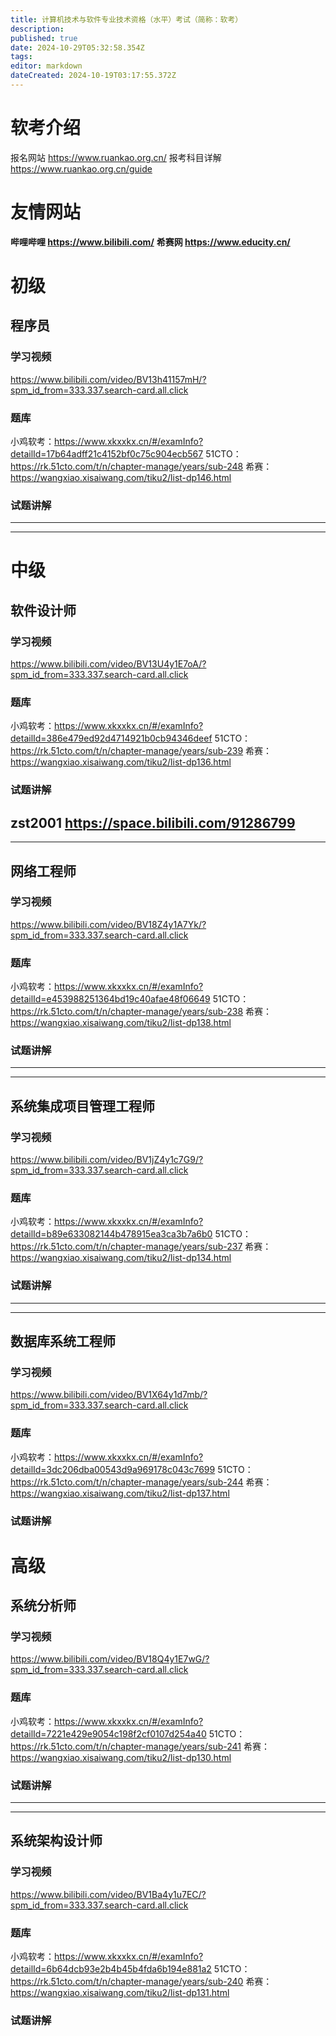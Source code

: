 ```yaml
---
title: 计算机技术与软件专业技术资格（水平）考试（简称：软考）
description: 
published: true
date: 2024-10-29T05:32:58.354Z
tags: 
editor: markdown
dateCreated: 2024-10-19T03:17:55.372Z
---
```


# 软考介绍
报名网站 https://www.ruankao.org.cn/
报考科目详解 https://www.ruankao.org.cn/guide

# 友情网站
**哔哩哔哩 https://www.bilibili.com/**
**希赛网 https://www.educity.cn/**

# 初级
## 程序员
### 学习视频
https://www.bilibili.com/video/BV13h41157mH/?spm_id_from=333.337.search-card.all.click
### 题库
小鸡软考：https://www.xkxxkx.cn/#/examInfo?detailId=17b64adff21c4152bf0c75c904ecb567
51CTO：https://rk.51cto.com/t/n/chapter-manage/years/sub-248
希赛：https://wangxiao.xisaiwang.com/tiku2/list-dp146.html
### 试题讲解

---

---



# 中级

## 软件设计师
### 学习视频
https://www.bilibili.com/video/BV13U4y1E7oA/?spm_id_from=333.337.search-card.all.click
### 题库 
小鸡软考：https://www.xkxxkx.cn/#/examInfo?detailId=386e479ed92d4714921b0cb94346deef
51CTO：https://rk.51cto.com/t/n/chapter-manage/years/sub-239
希赛：https://wangxiao.xisaiwang.com/tiku2/list-dp136.html
### 试题讲解
zst2001  https://space.bilibili.com/91286799
---

---

## 网络工程师
### 学习视频
https://www.bilibili.com/video/BV18Z4y1A7Yk/?spm_id_from=333.337.search-card.all.click
### 题库
小鸡软考：https://www.xkxxkx.cn/#/examInfo?detailId=e453988251364bd19c40afae48f06649
51CTO：https://rk.51cto.com/t/n/chapter-manage/years/sub-238
希赛：https://wangxiao.xisaiwang.com/tiku2/list-dp138.html
### 试题讲解

---

---
## 系统集成项目管理工程师
### 学习视频
https://www.bilibili.com/video/BV1jZ4y1c7G9/?spm_id_from=333.337.search-card.all.click
### 题库
小鸡软考：https://www.xkxxkx.cn/#/examInfo?detailId=b89e633082144b478915ea3ca3b7a6b0
51CTO：https://rk.51cto.com/t/n/chapter-manage/years/sub-237
希赛：https://wangxiao.xisaiwang.com/tiku2/list-dp134.html
### 试题讲解

---

---
## 数据库系统工程师
### 学习视频
https://www.bilibili.com/video/BV1X64y1d7mb/?spm_id_from=333.337.search-card.all.click
### 题库
小鸡软考：https://www.xkxxkx.cn/#/examInfo?detailId=3dc206dba00543d9a969178c043c7699
51CTO：https://rk.51cto.com/t/n/chapter-manage/years/sub-244
希赛：https://wangxiao.xisaiwang.com/tiku2/list-dp137.html
### 试题讲解


# 高级
## 系统分析师
### 学习视频
https://www.bilibili.com/video/BV18Q4y1E7wG/?spm_id_from=333.337.search-card.all.click
### 题库
小鸡软考：https://www.xkxxkx.cn/#/examInfo?detailId=7221e429e9054c198f2cf0107d254a40
51CTO：https://rk.51cto.com/t/n/chapter-manage/years/sub-241
希赛：https://wangxiao.xisaiwang.com/tiku2/list-dp130.html
### 试题讲解

---

---
## 系统架构设计师
### 学习视频
https://www.bilibili.com/video/BV1Ba4y1u7EC/?spm_id_from=333.337.search-card.all.click
### 题库
小鸡软考：https://www.xkxxkx.cn/#/examInfo?detailId=6b64dcb93e2b4b45b4fda6b194e881a2
51CTO：https://rk.51cto.com/t/n/chapter-manage/years/sub-240
希赛：https://wangxiao.xisaiwang.com/tiku2/list-dp131.html
### 试题讲解
